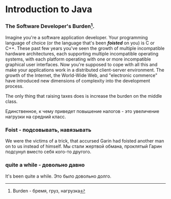 # Introduction to Java
### The Software Developer's Burden[^1].
Imagine you're a software application developer. Your programming language of choice (or the language that's been ***foisted*** on you) is C or C++. These past few years you've seen the growth of multiple incompatible hardware architectures, each supporting multiple incompatible operating systems, with each platform operating with one or more incompatible graphical user interfaces. Now you're supposed to cope with all this and make your applications work in a distributed client-server environment. The growth of the Internet, the World-Wide Web, and "electronic commerce" have introduced new dimensions of complexity into the development process.

[^1]: Burden - бремя, груз, нагрузка

The only thing that raising taxes does is increase the burden on the middle class.

Единственное, к чему приведет повышение налогов - это увеличение нагрузки на средний класс.

### Foist - подсовывать, навязывать 
We were the victims of a trick, that accursed Garin had foisted another man on to us instead of himself.
Мы стали жертвой обмана, проклятый Гарин подсунул вместо себя кого-то другого.

### quite a while - довольно давно
It's been quite a while.
Это было довольно долго.
